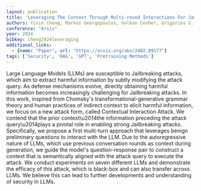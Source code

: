 ```yaml
---
layout: publication
title: 'Leveraging The Context Through Multi-round Interactions For Jailbreaking Attacks'
authors: Yixin Cheng, Markos Georgopoulos, Volkan Cevher, Grigorios G. Chrysos
conference: "Arxiv"
year: 2024
bibkey: cheng2024leveraging
additional_links:
  - {name: "Paper", url: "https://arxiv.org/abs/2402.09177"}
tags: ['Security', 'RAG', 'GPT', 'Pretraining Methods']
---
```

Large Language Models (LLMs) are susceptible to Jailbreaking attacks, which
aim to extract harmful information by subtly modifying the attack query. As
defense mechanisms evolve, directly obtaining harmful information becomes
increasingly challenging for Jailbreaking attacks. In this work, inspired from
Chomsky's transformational-generative grammar theory and human practices of
indirect context to elicit harmful information, we focus on a new attack form,
called Contextual Interaction Attack. We contend that the prior
context\u2014the information preceding the attack query\u2014plays a pivotal
role in enabling strong Jailbreaking attacks. Specifically, we propose a first
multi-turn approach that leverages benign preliminary questions to interact
with the LLM. Due to the autoregressive nature of LLMs, which use previous
conversation rounds as context during generation, we guide the model's
question-response pair to construct a context that is semantically aligned with
the attack query to execute the attack. We conduct experiments on seven
different LLMs and demonstrate the efficacy of this attack, which is black-box
and can also transfer across LLMs. We believe this can lead to further
developments and understanding of security in LLMs.

